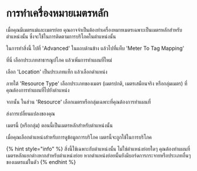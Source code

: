 # การทำเครื่องหมายเมตรหลัก

เมื่อคุณมีเมตรแม่และเมตรย่อย คุณอาจจำเป็นต้องทำเครื่องหมายเมตรเฉพาะเป็นเมตรหลักสำหรับตำแหน่งนั้น ซึ่งจะใช้ในการติดตามการบริโภคในตำแหน่งนั้น

ในการทำสิ่งนี้ ไปที่ 'Advanced' ในแถบด้านข้าง แล้วไปที่แท็บ 'Meter To Tag Mapping'

ที่นี่ เลือกประเภทสาธารณูปโภค แล้วเพิ่มการทำแผนที่ใหม่

เลือก 'Location' เป็นประเภทแท็ก แล้วเลือกตำแหน่ง

ภายใต้ 'Resource Type' เลือกประเภทของเมตร (เมตรปกติ, เมตรเสมือนจริง หรือกลุ่มเมตร) ที่คุณต้องการทำแผนที่ไปยังตำแหน่ง

จากนั้น ในส่วน 'Resource' เลือกเมตรหรือกลุ่มเฉพาะที่คุณต้องการทำแผนที่

ส่งการเปลี่ยนแปลงของคุณ

เมตรนี้ (หรือกลุ่ม) ตอนนี้เป็นเมตรหลักสำหรับตำแหน่งนั้น

เมื่อคุณเลือกตำแหน่งสำหรับการดูข้อมูลการบริโภค เมตรนี้จะถูกใช้ในการบริโภค

{% hint style="info" %}
สิ่งนี้ใช้เฉพาะกับตำแหน่งนั้น ไม่ใช่ตำแหน่งย่อยใดๆ คุณต้องทำแผนที่เมตรหลักแยกต่างหากสำหรับตำแหน่งย่อย หากตำแหน่งย่อยนั้นยังมีบอร์ดการกระจายหรือประเภทอื่นๆ ของเมตรแม่ในตัว
{% endhint %}